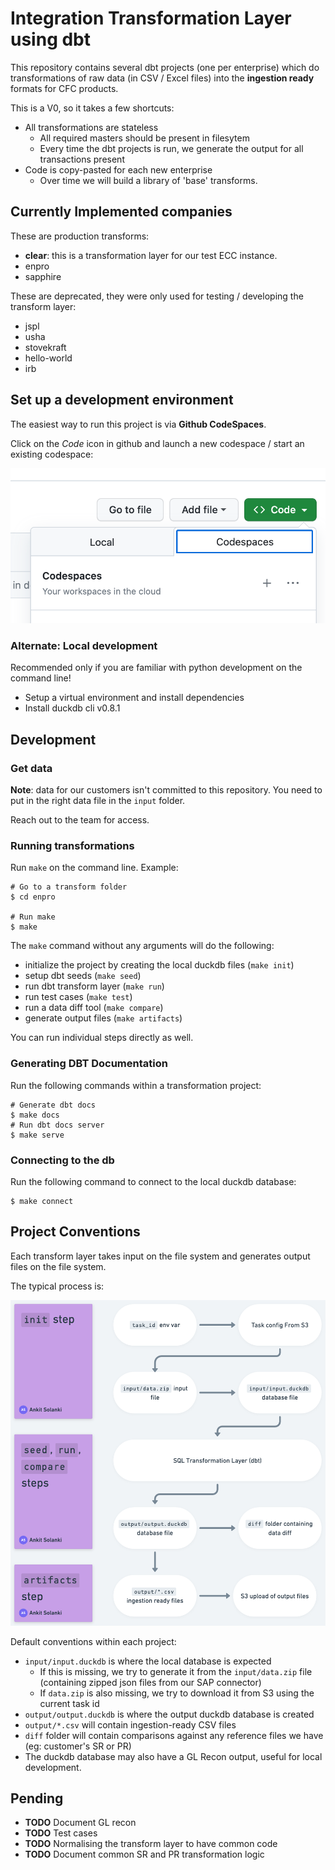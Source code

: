 # Integration Transformation Layer using dbt

This repository contains several dbt projects (one per enterprise) which do transformations of raw data (in CSV / Excel files) into the **ingestion ready** formats for CFC products.

This is a V0, so it takes a few shortcuts:

- All transformations are stateless
  - All required masters should be present in filesytem
  - Every time the dbt projects is run, we generate the output for all transactions present
- Code is copy-pasted for each new enterprise
  - Over time we will build a library of 'base' transforms.

## Currently Implemented companies

These are production transforms:

- **clear**: this is a transformation layer for our test ECC instance.
- enpro
- sapphire

These are deprecated, they were only used for testing / developing the transform layer:

- jspl
- usha
- stovekraft
- hello-world
- irb

## Set up a development environment

The easiest way to run this project is via **Github CodeSpaces**.

Click on the _Code_ icon in github and launch a new codespace / start an existing codespace:

![Alt text](docs/codespaces.png)

### Alternate: Local development

Recommended only if you are familiar with python development on the command line!

- Setup a virtual environment and install dependencies
- Install duckdb cli v0.8.1

## Development

### Get data

**Note**: data for our customers isn't committed to this repository. You need to put in the right data file in the `input` folder.

Reach out to the team for access.

### Running transformations

Run `make` on the command line. Example:

```
# Go to a transform folder
$ cd enpro

# Run make
$ make
```

The `make` command without any arguments will do the following:

- initialize the project by creating the local duckdb files (`make init`)
- setup dbt seeds (`make seed`)
- run dbt transform layer (`make run`)
- run test cases (`make test`)
- run a data diff tool (`make compare`)
- generate output files (`make artifacts`)

You can run individual steps directly as well.

### Generating DBT Documentation

Run the following commands within a transformation project:

```
# Generate dbt docs
$ make docs
# Run dbt docs server
$ make serve
```

### Connecting to the db

Run the following command to connect to the local duckdb database:

```
$ make connect
```

## Project Conventions

Each transform layer takes input on the file system and generates output files on the file system.

The typical process is:

![](docs/process.png)

Default conventions within each project:

- `input/input.duckdb` is where the local database is expected
  - If this is missing, we try to generate it from the `input/data.zip` file (containing zipped json files from our SAP connector)
  - If `data.zip` is also missing, we try to download it from S3 using the current task id
- `output/output.duckdb` is where the output duckdb database is created
- `output/*.csv` will contain ingestion-ready CSV files
- `diff` folder will contain comparisons against any reference files we have (eg: customer's SR or PR)
- The duckdb database may also have a GL Recon output, useful for local development.

## Pending

- **TODO** Document GL recon
- **TODO** Test cases
- **TODO** Normalising the transform layer to have common code
- **TODO** Document common SR and PR transformation logic
